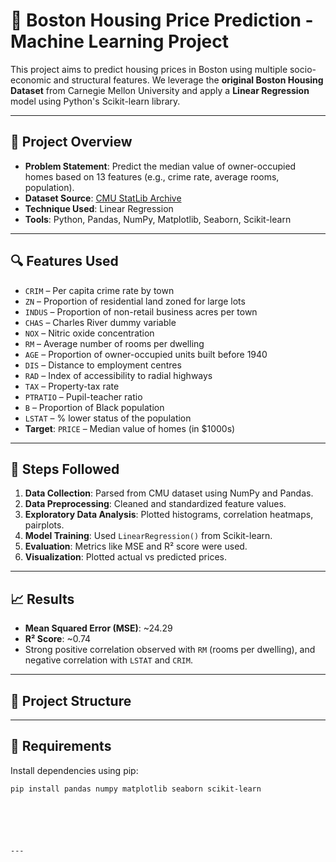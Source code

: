 # 🏡 Boston Housing Price Prediction - Machine Learning Project

This project aims to predict housing prices in Boston using multiple socio-economic and structural features. We leverage the **original Boston Housing Dataset** from Carnegie Mellon University and apply a **Linear Regression** model using Python's Scikit-learn library.

---

## 📌 Project Overview

- **Problem Statement**: Predict the median value of owner-occupied homes based on 13 features (e.g., crime rate, average rooms, population).
- **Dataset Source**: [CMU StatLib Archive](http://lib.stat.cmu.edu/datasets/boston)
- **Technique Used**: Linear Regression
- **Tools**: Python, Pandas, NumPy, Matplotlib, Seaborn, Scikit-learn

---

## 🔍 Features Used

- `CRIM` – Per capita crime rate by town  
- `ZN` – Proportion of residential land zoned for large lots  
- `INDUS` – Proportion of non-retail business acres per town  
- `CHAS` – Charles River dummy variable  
- `NOX` – Nitric oxide concentration  
- `RM` – Average number of rooms per dwelling  
- `AGE` – Proportion of owner-occupied units built before 1940  
- `DIS` – Distance to employment centres  
- `RAD` – Index of accessibility to radial highways  
- `TAX` – Property-tax rate  
- `PTRATIO` – Pupil-teacher ratio  
- `B` – Proportion of Black population  
- `LSTAT` – % lower status of the population  
- **Target**: `PRICE` – Median value of homes (in $1000s)

---

## 🚀 Steps Followed

1. **Data Collection**: Parsed from CMU dataset using NumPy and Pandas.
2. **Data Preprocessing**: Cleaned and standardized feature values.
3. **Exploratory Data Analysis**: Plotted histograms, correlation heatmaps, pairplots.
4. **Model Training**: Used `LinearRegression()` from Scikit-learn.
5. **Evaluation**: Metrics like MSE and R² score were used.
6. **Visualization**: Plotted actual vs predicted prices.

---

## 📈 Results

- **Mean Squared Error (MSE)**: ~24.29  
- **R² Score**: ~0.74  
- Strong positive correlation observed with `RM` (rooms per dwelling), and negative correlation with `LSTAT` and `CRIM`.

---

## 📁 Project Structure





---

## 📌 Requirements

Install dependencies using pip:

```bash
pip install pandas numpy matplotlib seaborn scikit-learn






---

